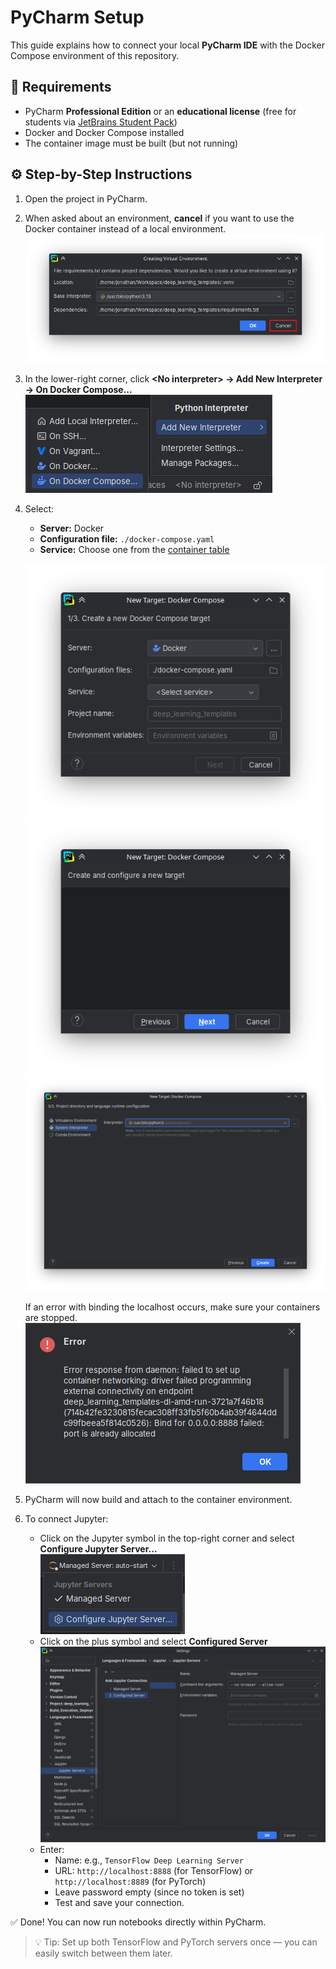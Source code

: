 # PyCharm Setup

This guide explains how to connect your local **PyCharm IDE** with the Docker Compose environment of this repository.


## 🧩 Requirements
- PyCharm **Professional Edition** or an **educational license** (free for students via [JetBrains Student Pack](https://www.jetbrains.com/academy/student-pack/))
- Docker and Docker Compose installed
- The container image must be built (but not running)


## ⚙️ Step-by-Step Instructions
1. Open the project in PyCharm.
2. When asked about an environment, **cancel** if you want to use the Docker container instead of a local environment.
    ![Creating Virtual Environment](images/pycharm_create_virtual_environment.png)
3. In the lower-right corner, click **\<No interpreter\> → Add New Interpreter → On Docker Compose...** \
   ![Python Interpreter](images/pycharm_select_interpreter_type.png)
4. Select:
   - **Server:** Docker
   - **Configuration file:** `./docker-compose.yaml`  
   - **Service:** Choose one from the [container table](#🧱-containers-and-profiles)

   ![pycharm_create_new_docker_compose_target.png](images/pycharm_create_new_docker_compose_target.png)
   ![pycharm_create_and_configure_a_new_target.png](images/pycharm_create_and_configure_a_new_target.png)
   ![pycharm_new_target.png](images/pycharm_new_target.png)
   
   If an error with binding the localhost occurs, make sure your containers are stopped.
   ![pycharm_bind_localhost_error.png](images/pycharm_bind_localhost_error.png)
5. PyCharm will now build and attach to the container environment.
6. To connect Jupyter:
   - Click on the Jupyter symbol in the top-right corner and select **Configure Jupyter Server...** \
     ![pycharm_configure_jupyter_button.png](images/pycharm_configure_jupyter_button.png)
   - Click on the plus symbol and select **Configured Server** \
     ![pycharm_jupyter_servers.py.png](images/pycharm_jupyter_servers.py.png)
   - Enter:
     - Name: e.g., `TensorFlow Deep Learning Server`
     - URL: `http://localhost:8888` (for TensorFlow) or `http://localhost:8889` (for PyTorch)
     - Leave password empty (since no token is set)
     - Test and save your connection.

✅ Done! You can now run notebooks directly within PyCharm.

> 💡 Tip: Set up both TensorFlow and PyTorch servers once — you can easily switch between them later.

